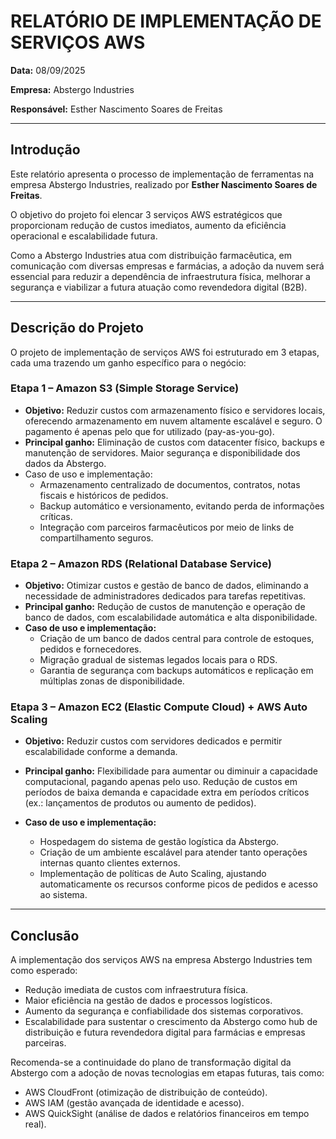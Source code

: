# RELATÓRIO DE IMPLEMENTAÇÃO DE SERVIÇOS AWS

**Data:** 08/09/2025

**Empresa:** Abstergo Industries

**Responsável:** Esther Nascimento Soares de Freitas

---


## Introdução

Este relatório apresenta o processo de implementação de ferramentas na empresa Abstergo Industries, realizado por **Esther Nascimento Soares de Freitas**.

O objetivo do projeto foi elencar 3 serviços AWS estratégicos que proporcionam redução de custos imediatos, aumento da eficiência operacional e escalabilidade futura.

Como a Abstergo Industries atua com distribuição farmacêutica, em comunicação com diversas empresas e farmácias, a adoção da nuvem será essencial para reduzir a dependência de infraestrutura física, melhorar a segurança e viabilizar a futura atuação como revendedora digital (B2B).

---

## Descrição do Projeto

O projeto de implementação de serviços AWS foi estruturado em 3 etapas, cada uma trazendo um ganho específico para o negócio:

### Etapa 1 – Amazon S3 (Simple Storage Service)

- **Objetivo:** Reduzir custos com armazenamento físico e servidores locais, oferecendo armazenamento em nuvem altamente escalável e seguro. O pagamento é apenas pelo que for utilizado (pay-as-you-go).
- **Principal ganho:** Eliminação de custos com datacenter físico, backups e manutenção de servidores. Maior segurança e disponibilidade dos dados da Abstergo.
- Caso de uso e implementação:
  - Armazenamento centralizado de documentos, contratos, notas fiscais e históricos de pedidos.
  - Backup automático e versionamento, evitando perda de informações críticas.
  - Integração com parceiros farmacêuticos por meio de links de compartilhamento seguros.
 
### Etapa 2 – Amazon RDS (Relational Database Service)

- **Objetivo:** Otimizar custos e gestão de banco de dados, eliminando a necessidade de administradores dedicados para tarefas repetitivas.
- **Principal ganho:** Redução de custos de manutenção e operação de banco de dados, com escalabilidade automática e alta disponibilidade.
- **Caso de uso e implementação:**
  - Criação de um banco de dados central para controle de estoques, pedidos e fornecedores.
  - Migração gradual de sistemas legados locais para o RDS.
  - Garantia de segurança com backups automáticos e replicação em múltiplas zonas de disponibilidade.
 
### Etapa 3 – Amazon EC2 (Elastic Compute Cloud) + AWS Auto Scaling

- **Objetivo:** Reduzir custos com servidores dedicados e permitir escalabilidade conforme a demanda.
- **Principal ganho:** Flexibilidade para aumentar ou diminuir a capacidade computacional, pagando apenas pelo uso. Redução de custos em períodos de baixa demanda e capacidade extra em períodos críticos (ex.: lançamentos de produtos ou aumento de pedidos).
- **Caso de uso e implementação:**

  - Hospedagem do sistema de gestão logística da Abstergo.
  - Criação de um ambiente escalável para atender tanto operações internas quanto clientes externos.
  - Implementação de políticas de Auto Scaling, ajustando automaticamente os recursos conforme picos de pedidos e acesso ao sistema.
 
---

## Conclusão

A implementação dos serviços AWS na empresa Abstergo Industries tem como esperado:

- Redução imediata de custos com infraestrutura física.
- Maior eficiência na gestão de dados e processos logísticos.
- Aumento da segurança e confiabilidade dos sistemas corporativos.
- Escalabilidade para sustentar o crescimento da Abstergo como hub de distribuição e futura revendedora digital para farmácias e empresas parceiras.

Recomenda-se a continuidade do plano de transformação digital da Abstergo com a adoção de novas tecnologias em etapas futuras, tais como:

- AWS CloudFront (otimização de distribuição de conteúdo).
- AWS IAM (gestão avançada de identidade e acesso).
- AWS QuickSight (análise de dados e relatórios financeiros em tempo real).

